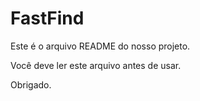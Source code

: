 FastFind
========

Este é o arquivo README do nosso projeto.

Você deve ler este arquivo antes de usar.

Obrigado.

